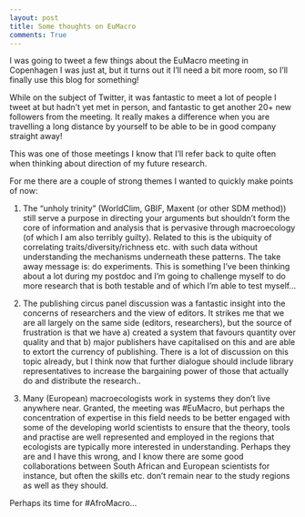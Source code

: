 ```yaml
---
layout: post
title: Some thoughts on EuMacro
comments: True
---
```


I was going to tweet a few things about the EuMacro meeting in Copenhagen I was just at, but it turns out it I’ll need a bit more room, so I’ll finally use this blog for something!

While on the subject of Twitter, it was fantastic to meet a lot of people I tweet at but hadn’t yet met in person, and fantastic to get another 20+ new followers from the meeting. It really makes a difference when you are travelling a long distance by yourself to be able to be in good company straight away!

This was one of those meetings I know that I’ll refer back to quite often when thinking about direction of my future research.

For me there are a couple of strong themes I wanted to quickly make points of now:

1. The “unholy trinity” (WorldClim, GBIF, Maxent (or other SDM method)) still serve a purpose in directing your arguments but shouldn’t form the core of information and analysis that is pervasive through macroecology (of which I am also terribly guilty). Related to this is the ubiquity of correlating traits/diversity/richness etc. with such data without understanding the mechanisms underneath these patterns. The take away message is: do experiments. This is something I’ve been thinking about a lot during my postdoc and I’m going to challenge myself to do more research that is both testable and of which I’m able to test myself…

2. The publishing circus panel discussion was a fantastic insight into the concerns of researchers and the view of editors. It strikes me that we are all largely on the same side (editors, researchers), but the source of frustration is that we have a) created a system that favours quantity over quality and that b) major publishers have capitalised on this and are able to extort the currency of publishing. There is a lot of discussion on this topic already, but I think now that further dialogue should include library representatives to increase the bargaining power of those that actually do and distribute the research..

3. Many (European) macroecologists work in systems they don’t live anywhere near. Granted, the meeting was #EuMacro, but perhaps the concentration of expertise in this field needs to be better engaged with some of the developing world scientists to ensure that the theory, tools and practise are well represented and employed in the regions that ecologists are typically more interested in understanding. Perhaps they are and I have this wrong, and I know there are some good collaborations between South African and European scientists for instance, but often the skills etc. don’t remain near to the study regions as well as they should.

Perhaps its time for #AfroMacro…